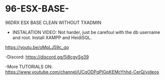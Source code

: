 # 96-ESX-BASE-
96DRX ESX BASE CLEAN WITHOUT TXADMIN

- INSTALATION VIDEO: 
Not harder, just be carefoul with the db username and root. Install XAMPP and HeidiSQL.

https://youtu.be/oMpLJ59c_go

-Discord:
https://discord.gg/5j8cgySg39

-More TUTORIALS ON:
https://www.youtube.com/channel/UCqODPqPlGpKEMcYhhd-CerQ/videos

